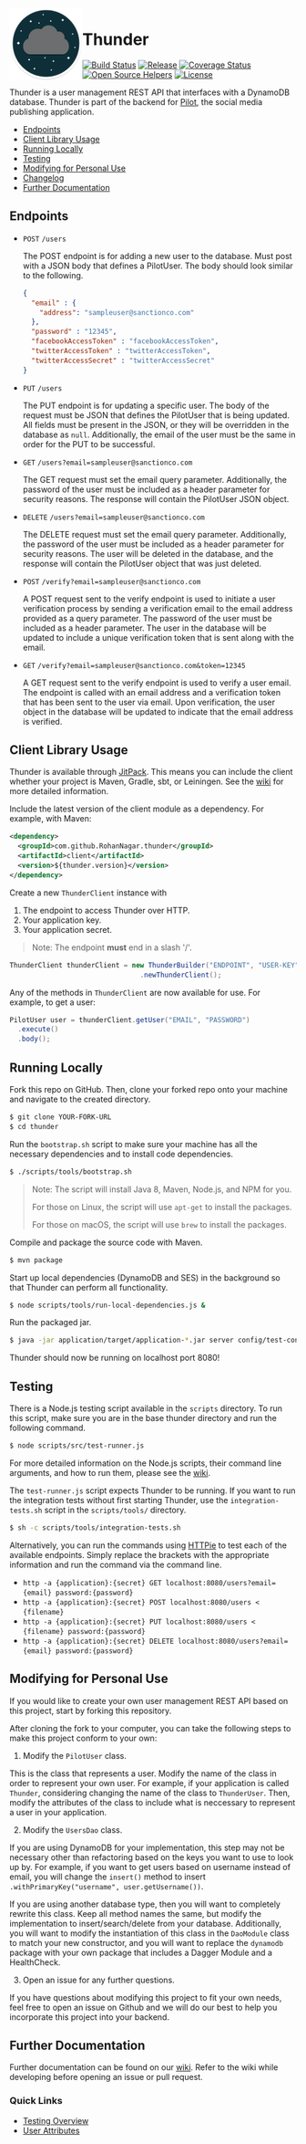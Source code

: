 <img align="left" src="application/src/main/resources/logo.png">

# Thunder
[![Build Status](https://travis-ci.org/RohanNagar/thunder.svg?branch=master)](https://travis-ci.org/RohanNagar/thunder)
[![Release](https://jitpack.io/v/RohanNagar/thunder.svg)](https://jitpack.io/#RohanNagar/thunder)
[![Coverage Status](https://coveralls.io/repos/github/RohanNagar/thunder/badge.svg?branch=master&maxAge=3600)](https://coveralls.io/github/RohanNagar/thunder?branch=master)
[![Open Source Helpers](https://www.codetriage.com/rohannagar/thunder/badges/users.svg)](https://www.codetriage.com/rohannagar/thunder)
[![License](https://img.shields.io/badge/license-MIT-FF7178.svg)](https://github.com/RohanNagar/thunder/blob/master/LICENSE.md)

Thunder is a user management REST API that interfaces with a DynamoDB database.
Thunder is part of the backend for [Pilot](https://github.com/RohanNagar/pilot-osx), the social media publishing application.

* [Endpoints](#endpoints)
* [Client Library Usage](#client-library-usage)
* [Running Locally](#running-locally)
* [Testing](#testing)
* [Modifying for Personal Use](#modifying-for-personal-use)
* [Changelog](https://github.com/RohanNagar/thunder/wiki/Changelog)
* [Further Documentation](#further-documentation)

## Endpoints
- `POST` `/users`
  
  The POST endpoint is for adding a new user to the database.
  Must post with a JSON body that defines a PilotUser.
  The body should look similar to the following.

  ```json
  {
    "email" : {
      "address": "sampleuser@sanctionco.com"
    },
    "password" : "12345",
    "facebookAccessToken" : "facebookAccessToken",
    "twitterAccessToken" : "twitterAccessToken",
    "twitterAccessSecret" : "twitterAccessSecret"
  }
  ```
  
- `PUT` `/users`

  The PUT endpoint is for updating a specific user.
  The body of the request must be JSON that defines the PilotUser that is being updated.
  All fields must be present in the JSON, or they will be overridden in the database as `null`.
  Additionally, the email of the user must be the same in order for the PUT to be successful.
  
- `GET` `/users?email=sampleuser@sanctionco.com`
  
  The GET request must set the email query parameter. Additionally, the password of the user must be
  included as a header parameter for security reasons.
  The response will contain the PilotUser JSON object.

- `DELETE` `/users?email=sampleuser@sanctionco.com`

  The DELETE request must set the email query parameter. Additionally, the password of the user must
  be included as a header parameter for security reasons.
  The user will be deleted in the database,
  and the response will contain the PilotUser object that was just deleted.

- `POST` `/verify?email=sampleuser@sanctionco.com`

  A POST request sent to the verify endpoint is used to initiate a user verification process by
  sending a verification email to the email address provided as a query parameter. The password of
  the user must be included as a header parameter. The user in the database will be updated to
  include a unique verification token that is sent along with the email.

- `GET` `/verify?email=sampleuser@sanctionco.com&token=12345`

  A GET request sent to the verify endpoint is used to verify a user email. The endpoint is called
  with an email address and a verification token that has been sent to the user via email.
  Upon verification, the user object in the database will be updated to indicate that the email address
  is verified.

## Client Library Usage

Thunder is available through [JitPack](https://jitpack.io/#RohanNagar/thunder).
This means you can include the client whether your project is Maven, Gradle, sbt, or Leiningen.
See the [wiki](https://github.com/RohanNagar/thunder/wiki/Using-the-Java-Client) for more detailed information.

Include the latest version of the client module as a dependency. For example, with Maven:

```xml
<dependency>
  <groupId>com.github.RohanNagar.thunder</groupId>
  <artifactId>client</artifactId>
  <version>${thunder.version}</version>
</dependency>
```

Create a new `ThunderClient` instance with
  1. The endpoint to access Thunder over HTTP.
  2. Your application key.
  3. Your application secret.

> Note: The endpoint **must** end in a slash '/'.

```java
ThunderClient thunderClient = new ThunderBuilder("ENDPOINT", "USER-KEY", "USER_SECRET")
                                .newThunderClient();
```

Any of the methods in `ThunderClient` are now available for use. For example, to get a user:

```java
PilotUser user = thunderClient.getUser("EMAIL", "PASSWORD")
  .execute()
  .body();
```

## Running Locally
Fork this repo on GitHub. Then, clone your forked repo onto your machine
and navigate to the created directory.

```bash
$ git clone YOUR-FORK-URL
$ cd thunder
```

Run the `bootstrap.sh` script to make sure your machine has all the necessary dependencies
and to install code dependencies.

```bash
$ ./scripts/tools/bootstrap.sh
```

> Note: The script will install Java 8, Maven, Node.js, and NPM for you.
>
> For those on Linux, the script will use `apt-get` to install the packages.
>
> For those on macOS, the script will use `brew` to install the packages.

Compile and package the source code with Maven.

```bash
$ mvn package
```

Start up local dependencies (DynamoDB and SES) in the background so that Thunder can perform all functionality.

```bash
$ node scripts/tools/run-local-dependencies.js &
```

Run the packaged jar.

```bash
$ java -jar application/target/application-*.jar server config/test-config.yaml
```

Thunder should now be running on localhost port 8080!

## Testing
There is a Node.js testing script available in the `scripts` directory.
To run this script, make sure you are in the base thunder directory and run the following command.

```bash
$ node scripts/src/test-runner.js
```

For more detailed information on the Node.js scripts, their command line arguments, and how to run them, please see the [wiki](https://github.com/RohanNagar/thunder/wiki/Running-Node.js-Scripts).

The `test-runner.js` script expects Thunder to be running. If you want to run the integration tests without first starting Thunder, use the `integration-tests.sh` script in the `scripts/tools/` directory.

```bash
$ sh -c scripts/tools/integration-tests.sh
```

Alternatively, you can run the commands using [HTTPie](https://github.com/jkbrzt/httpie) to test each of the available endpoints.
Simply replace the brackets with the appropriate information and run the command via the command line.

- `http -a {application}:{secret} GET localhost:8080/users?email={email} password:{password}`
- `http -a {application}:{secret} POST localhost:8080/users < {filename}`
- `http -a {application}:{secret} PUT localhost:8080/users < {filename} password:{password}`
- `http -a {application}:{secret} DELETE localhost:8080/users?email={email} password:{password}`

## Modifying for Personal Use
If you would like to create your own user management REST API based on this project, start by forking this repository.

After cloning the fork to your computer, you can take the following steps to make this project conform to your own:

1. Modify the `PilotUser` class.

This is the class that represents a user. Modify the name of the class in order to represent your own user.
For example, if your application is called `Thunder`, considering changing the name of the class to `ThunderUser`.
Then, modify the attributes of the class to include what is neccessary to represent a user in your application.

2. Modify the `UsersDao` class.

If you are using DynamoDB for your implementation, this step may not be necessary other than refactoring based on
the keys you want to use to look up by. For example, if you want to get users based on username instead of email, you
will change the `insert()` method to insert `.withPrimaryKey("username", user.getUsername())`.

If you are using another database type, then you will want to completely rewrite this class. Keep all method names
the same, but modify the implementation to insert/search/delete from your database. Additionally, you will want to modify
the instantiation of this class in the `DaoModule` class to match your new constructor, and you will want to replace the `dynamodb`
package with your own package that includes a Dagger Module and a HealthCheck.

3. Open an issue for any further questions.

If you have questions about modifying this project to fit your own needs, feel free to open an issue on Github and we will
do our best to help you incorporate this project into your backend.

## Further Documentation
Further documentation can be found on our [wiki](https://github.com/RohanNagar/thunder/wiki).
Refer to the wiki while developing before opening an issue or pull request.

### Quick Links
* [Testing Overview](https://github.com/RohanNagar/thunder/wiki/Testing-Overview)
* [User Attributes](https://github.com/RohanNagar/thunder/wiki/User-Attributes)
